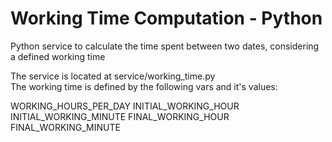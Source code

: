 # Working Time Computation - Python

Python service to calculate the time spent between two dates, considering a defined working time

The service is located at service/working_time.py  
The working time is defined by the following vars and it's values:

WORKING_HOURS_PER_DAY
INITIAL_WORKING_HOUR
INITIAL_WORKING_MINUTE
FINAL_WORKING_HOUR
FINAL_WORKING_MINUTE